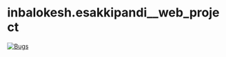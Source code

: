 # inbalokesh.esakkipandi__web_project
[![Bugs](https://sonarcloud.io/api/project_badges/measure?project=fssa-batch3_inbalokesh.esakkipandi__web_project&metric=bugs)](https://sonarcloud.io/summary/new_code?id=fssa-batch3_inbalokesh.esakkipandi__web_project)
